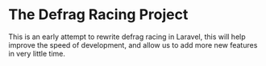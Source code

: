 # The Defrag Racing Project

This is an early attempt to rewrite defrag racing in Laravel, this will help improve the speed of development, and allow us to add more new features in very little time.

